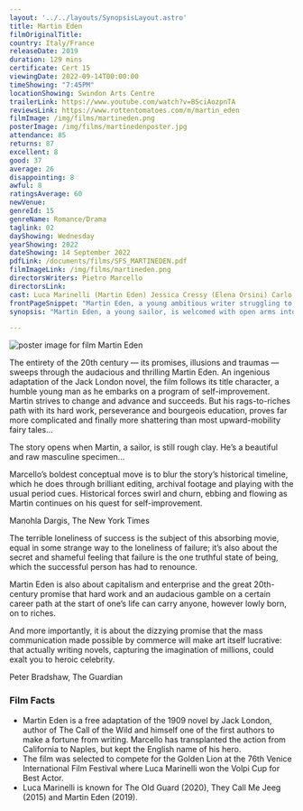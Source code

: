 ```yaml
---
layout: '../../layouts/SynopsisLayout.astro'
title: Martin Eden
filmOriginalTitle:
country: Italy/France
releaseDate: 2019
duration: 129 mins
certificate: Cert 15
viewingDate: 2022-09-14T00:00:00
timeShowing: "7:45PM"
locationShowing: Swindon Arts Centre
trailerLink: https://www.youtube.com/watch?v=BSciAozpnTA
reviewsLink: https://www.rottentomatoes.com/m/martin_eden
filmImage: /img/films/martineden.png
posterImage: /img/films/martinedenposter.jpg
attendance: 85
returns: 87
excellent: 8
good: 37
average: 26
disappointing: 8
awful: 8
ratingsAverage: 60
newVenue:
genreId: 15
genreName: Romance/Drama
taglink: 02
dayShowing: Wednesday
yearShowing: 2022
dateShowing: 14 September 2022
pdfLink: /documents/films/SFS_MARTINEDEN.pdf
filmImageLink: /img/films/martineden.png
directorsWriters: Pietro Marcello
directorsLink:
cast: Luca Marinelli (Martin Eden) Jessica Cressy (Elena Orsini) Carlo Cecchi (Russ Brissenden)
frontPageSnippet: "Martin Eden, a young ambitious writer struggling to rise above his poor circumstances, falls in love with the daughter of a wealthy family and aspires to rise above his situation."
synopsis: "Martin Eden, a young sailor, is welcomed with open arms into an industrial middle-class liberal family after rescuing the family's young heir, Arturo, from a violent attack.  In their home, Martin crosses paths with Arturo's enchanting sister Elena, and romance blossoms.  He then aspires to transcend his humble beginnings and succeed as a writer, all to be worthy of Elena’s hand."

---
```


![poster image for film Martin Eden](/img/films/martineden.png "poster image for film Martin Eden")

The entirety of the 20th century — its promises, illusions and traumas — sweeps through the audacious and thrilling Martin Eden.  An ingenious adaptation of the Jack London novel, the film follows its title character, a humble young man as he embarks on a program of self-improvement.  Martin strives to change and advance and succeeds.  But his rags-to-riches path with its hard work, perseverance and bourgeois education, proves far more complicated and finally more shattering than most upward-mobility fairy tales…

The story opens when Martin, a sailor, is still rough clay.  He’s a beautiful and raw masculine specimen…

Marcello’s boldest conceptual move is to blur the story’s historical timeline, which he does through brilliant editing, archival footage and playing with the usual period cues.  Historical forces swirl and churn, ebbing and flowing as Martin continues on his quest for self-improvement.

<div class="review__author review__author--review1">
Manohla Dargis, The New York Times
</div>

The terrible loneliness of success is the subject of this absorbing movie, equal in some strange way to the loneliness of failure; it’s also about the secret and shameful feeling that failure is the one truthful state of being, which the successful person has had to renounce.

Martin Eden is also about capitalism and enterprise and the great 20th-century promise that hard work and an audacious gamble on a certain career path at the start of one’s life can carry anyone, however lowly born, on to riches.

And more importantly, it is about the dizzying promise that the mass communication made possible by commerce will make art itself lucrative: that actually writing novels, capturing the imagination of millions, could exalt you to heroic celebrity.

<div class="review__author">
Peter Bradshaw, The Guardian
</div>

### Film Facts

* Martin Eden is a free adaptation of the 1909 novel by Jack London, author of The Call of the Wild and himself one of the first authors to make a fortune from writing.  Marcello has transplanted the action from California to Naples, but kept the English name of his hero.
* The film was selected to compete for the Golden Lion at the 76th Venice International Film Festival where Luca Marinelli won the Volpi Cup for Best Actor.
* Luca Marinelli is known for The Old Guard (2020), They Call Me Jeeg (2015) and Martin Eden (2019).